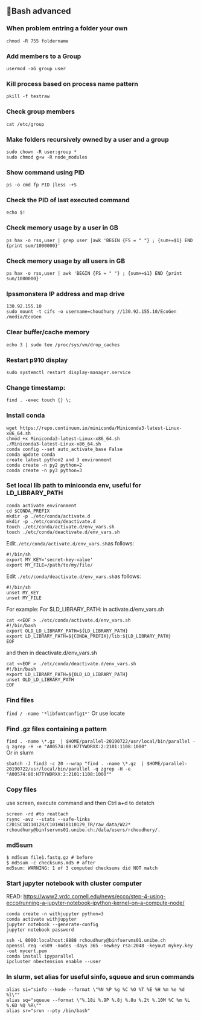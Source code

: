 ## :memo:Bash advanced
### When problem entring a folder your own
`chmod -R 755 foldername`

### Add members to a Group
`usermod -aG group user`

### Kill process based on process name pattern
`pkill -f testraw`

### Check group members
`cat /etc/group`

### Make folders recursively owned by a user and a group
```
sudo chown -R user:group *
sudo chmod g+w -R node_modules
```

### Show command using PID
`ps -o cmd fp PID |less -+S`

### Check the PID of last executed command
`echo $!`

### Check memory usage by a user in GB
`ps hax -o rss,user | grep user |awk 'BEGIN {FS = " "} ; {sum+=$1} END {print sum/1000000}'`

### Check memory usage by all users in GB
`ps hax -o rss,user | awk 'BEGIN {FS = " "} ; {sum+=$1} END {print sum/1000000}'`

### Ipssmonstera IP address and map drive
```
130.92.155.10
sudo mount -t cifs -o username=choudhury //130.92.155.10/EcoGen /media/EcoGen
```

### Clear buffer/cache memory
`echo 3 | sudo tee /proc/sys/vm/drop_caches`

### Restart p910 display
`sudo systemctl restart display-manager.service`


### Change timestamp:
`find . -exec touch {} \;`

### Install conda
```
wget https://repo.continuum.io/miniconda/Miniconda3-latest-Linux-x86_64.sh
chmod +x Miniconda3-latest-Linux-x86_64.sh
./Miniconda3-latest-Linux-x86_64.sh 
conda config --set auto_activate_base False
conda update conda
create latest python2 and 3 environment
conda create -n py2 python=2
conda create -n py3 python=3
```

### Set local lib path to miniconda env, useful for LD_LIBRARY_PATH
```
conda activate environment
cd $CONDA_PREFIX
mkdir -p ./etc/conda/activate.d
mkdir -p ./etc/conda/deactivate.d
touch ./etc/conda/activate.d/env_vars.sh
touch ./etc/conda/deactivate.d/env_vars.sh
```

Edit`./etc/conda/activate.d/env_vars.sh`as follows:
```
#!/bin/sh
export MY_KEY='secret-key-value'
export MY_FILE=/path/to/my/file/
```

Edit `./etc/conda/deactivate.d/env_vars.sh`as follows:
```
#!/bin/sh
unset MY_KEY
unset MY_FILE
```
For example:
For $LD_LIBRARY_PATH:
in activate.d/env_vars.sh
```
cat <<EOF > ./etc/conda/activate.d/env_vars.sh
#!/bin/bash
export OLD_LD_LIBRARY_PATH=${LD_LIBRARY_PATH}
export LD_LIBRARY_PATH=${CONDA_PREFIX}/lib:${LD_LIBRARY_PATH}
EOF
```
and then in deactivate.d/env_vars.sh
```
cat <<EOF > ./etc/conda/deactivate.d/env_vars.sh
#!/bin/bash
export LD_LIBRARY_PATH=${OLD_LD_LIBRARY_PATH}
unset OLD_LD_LIBRARY_PATH
EOF
```

### Find files
`find / -name '*libfontconfig1*'`
Or use locate  

### Find .gz files containing a pattern
`find . -name \*.gz  | $HOME/parallel-20190722/usr/local/bin/parallel -q zgrep -H -e "A00574:80:H7TYWDRXX:2:2101:1108:1000"`  
Or in slurm
```
sbatch -J find3 -c 20 --wrap "find . -name \*.gz  | $HOME/parallel-20190722/usr/local/bin/parallel -q zgrep -H -e "A00574:80:H7TYWDRXX:2:2101:1108:1000""
```

### Copy files
use screen, execute command and then Ctrl a+d to detatch
```
screen -rd #to reattach
rsync -avz --stats --safe-links C201SC18110128/C101HW18110129_TR/raw_data/W22* rchoudhury@binfservms01.unibe.ch:/data/users/rchoudhury/.
```

### md5sum
```
$ md5sum file1.fastq.gz # before
$ md5sum -c checksums.md5 # after
md5sum: WARNING: 1 of 3 computed checksums did NOT match
```
### Start jupyter notebook with cluster computer
READ: https://www2.vrdc.cornell.edu/news/ecco/step-4-using-ecco/running-a-jupyter-notebook-ipython-kernel-on-a-compute-node/  
```
conda create -n withjupyter python=3
conda activate withjupyter
jupyter notebook --generate-config
jupyter notebook password

ssh -L 8000:localhost:8888 rchoudhury@binfservms01.unibe.ch
openssl req -x509 -nodes -days 365 -newkey rsa:2048 -keyout mykey.key -out mycert.pem
conda install ipyparallel
ipcluster nbextension enable --user
```

### In slurm, set alias for useful sinfo, squeue and srun commands
```
alias si="sinfo --Node --format \"%N %P %g %C %O %T %E %H %m %e %d %l\""
alias sq="squeue --format \"%.18i %.9P %.8j %.8u %.2t %.10M %C %m %L %.6D %Q %R\""
alias sr="srun --pty /bin/bash"
```
